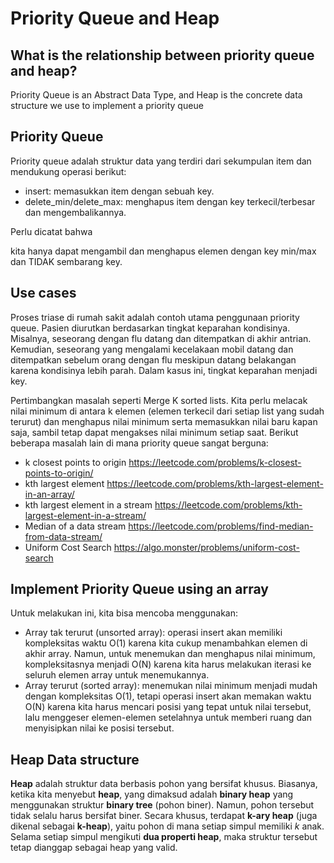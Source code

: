 # Priority Queue and Heap

## What is the relationship between priority queue and heap?

Priority Queue is an Abstract Data Type, and Heap is the concrete data structure we use to implement a priority queue

## Priority Queue

Priority queue adalah struktur data yang terdiri dari sekumpulan item dan mendukung operasi berikut:

- insert: memasukkan item dengan sebuah key.
- delete_min/delete_max: menghapus item dengan key terkecil/terbesar dan mengembalikannya.

Perlu dicatat bahwa

kita hanya dapat mengambil dan menghapus elemen dengan key min/max dan TIDAK sembarang key.

## Use cases

Proses triase di rumah sakit adalah contoh utama penggunaan priority queue. Pasien diurutkan berdasarkan tingkat keparahan kondisinya. Misalnya, seseorang dengan flu datang dan ditempatkan di akhir antrian. Kemudian, seseorang yang mengalami kecelakaan mobil datang dan ditempatkan sebelum orang dengan flu meskipun datang belakangan karena kondisinya lebih parah. Dalam kasus ini, tingkat keparahan menjadi key.

Pertimbangkan masalah seperti Merge K sorted lists. Kita perlu melacak nilai minimum di antara k elemen (elemen terkecil dari setiap list yang sudah terurut) dan menghapus nilai minimum serta memasukkan nilai baru kapan saja, sambil tetap dapat mengakses nilai minimum setiap saat. Berikut beberapa masalah lain di mana priority queue sangat berguna:

- k closest points to origin <https://leetcode.com/problems/k-closest-points-to-origin/>
- kth largest element <https://leetcode.com/problems/kth-largest-element-in-an-array/>
- kth largest element in a stream <https://leetcode.com/problems/kth-largest-element-in-a-stream/>
- Median of a data stream <https://leetcode.com/problems/find-median-from-data-stream/>
- Uniform Cost Search <https://algo.monster/problems/uniform-cost-search>

## Implement Priority Queue using an array

Untuk melakukan ini, kita bisa mencoba menggunakan:

- Array tak terurut (unsorted array): operasi insert akan memiliki kompleksitas waktu O(1) karena kita cukup menambahkan elemen di akhir array. Namun, untuk menemukan dan menghapus nilai minimum, kompleksitasnya menjadi O(N) karena kita harus melakukan iterasi ke seluruh elemen array untuk menemukannya.
- Array terurut (sorted array): menemukan nilai minimum menjadi mudah dengan kompleksitas O(1), tetapi operasi insert akan memakan waktu O(N) karena kita harus mencari posisi yang tepat untuk nilai tersebut, lalu menggeser elemen-elemen setelahnya untuk memberi ruang dan menyisipkan nilai ke posisi tersebut.

## Heap Data structure

**Heap** adalah struktur data berbasis pohon yang bersifat khusus. Biasanya, ketika kita menyebut **heap**, yang dimaksud adalah **binary heap** yang menggunakan struktur **binary tree** (pohon biner). Namun, pohon tersebut tidak selalu harus bersifat biner. Secara khusus, terdapat **k-ary heap** (juga dikenal sebagai **k-heap**), yaitu pohon di mana setiap simpul memiliki *k* anak. Selama setiap simpul mengikuti **dua properti heap**, maka struktur tersebut tetap dianggap sebagai heap yang valid.
